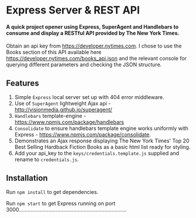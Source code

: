 # Express Server & REST API

#### A quick project opener using Express, SuperAgent and Handlebars to consume and display a RESTful API provided by The New York Times.

Obtain an api key from https://developer.nytimes.com.
I chose to use the Books section of this API available here https://developer.nytimes.com/books_api.json and the relevant console for querying different parameters and checking the JSON structure.

## Features

1. Simple <code>Express</code> local server set up with 404 error middleware.
2. Use of <code>SuperAgent</code> lightweight Ajax api - http://visionmedia.github.io/superagent/
3. <code>Handlebars</code> template-engine - https://www.npmjs.com/package/handlebars
4. <code>Consolidate</code> to ensure handlebars template engine works uniformly with Express - https://www.npmjs.com/package/consolidate.
5. Demonstrates an Ajax response displaying The New York Times' Top 20 Best Selling Hardback Fiction Books as a basic html list ready for styling.
6. Add your api_key to the <code>keys/credentials.template.js</code> supplied and rename to <code>credentials.js</code>.

## Installation

Run <code>npm install</code> to get dependencies.

Run <code>npm start</code> to get Express running on port 3000.........................................................................
